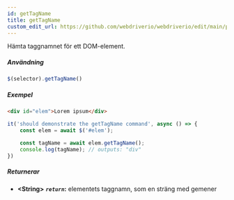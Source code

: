 ```yaml
---
id: getTagName
title: getTagName
custom_edit_url: https://github.com/webdriverio/webdriverio/edit/main/packages/webdriverio/src/commands/element/getTagName.ts
---
```


Hämta taggnamnet för ett DOM-element.

##### Användning

```js
$(selector).getTagName()
```

##### Exempel

```html title="index.html"
<div id="elem">Lorem ipsum</div>

```

```js title="getTagName.js"
it('should demonstrate the getTagName command', async () => {
    const elem = await $('#elem');

    const tagName = await elem.getTagName();
    console.log(tagName); // outputs: "div"
})
```

##### Returnerar

- **&lt;String&gt;**
            **<code><var>return</var></code>:** elementets taggnamn, som en sträng med gemener